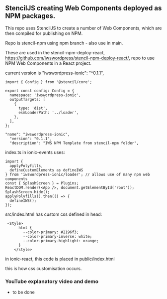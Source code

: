 ## StencilJS creating Web Components deployed as NPM packages.

This repo uses StencilJS to create a number of Web Components, which are then compiled for publishing on NPM.

Repo is stencil-npm using npm branch - also use in main.

These are used in the stencil-npm-deploy-react, https://github.com/iwswordpress/stencil-npm-deploy-react/, repo to use NPM Web Components in a React project.

current version is "iwswordpress-ionic": "^0.1.1",

```
import { Config } from '@stencil/core';

export const config: Config = {
  namespace: 'iwswordpress-ionic',
  outputTargets: [
    {
      type: 'dist',
      esmLoaderPath: '../loader',
    },
  ],
};

```

```
"name": "iwswordpress-ionic",
  "version": "0.1.1",
  "description": "IWS NPM Template from stencil-npm folder",
```
index.ts in ionic-events uses:
```
import {
  applyPolyfills,
  defineCustomElements as defineIWS
} from 'iwswordpress-ionic/loader'; // allows use of many npm web components
const { SplashScreen } = Plugins;
ReactDOM.render(<App />, document.getElementById('root'));
SplashScreen.hide();
applyPolyfills().then(() => {
  defineIWS();
});
```
src/index.html has custom css defined in head:

```
 <style>
      html {
        --color-primary: #2196f3;
        --color-primary-inverse: white;
        --color-primary-highlight: orange;
      }
    </style>
```

in ionic-react, this code is placed in public/index.html

this is how css customisation occurs.

### YouTube explanatory video and demo

- to be done
